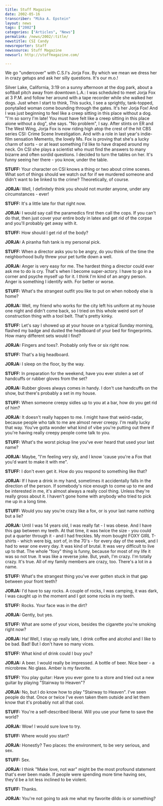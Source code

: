 ```yaml
---
title: Stuff Magazine
date: 2002-05-16
transcriber: "Mika A. Epstein"
layout: news
tags: ["2002"]
categories: ["Articles", "News"]
permalink: /news/2002/:title/
newstitle: CSI Candy
newsreporter: Staff
newssource: Stuff Magazine
newsurl: http://stuffmagazine.com/

---
```

We go "undercover" with C.S.I's Jorja Fox. By which we mean we dress her in crazy getups and ask her silly questions. It's our m.o.!

Silver Lake, California, 3:19 on a sunny afternoon at the dog park, about a softball pitch away from downtown L.A.: I was scheduled to meet Jorja Fox at 3 P.M. and follow her around with a tape recorder while she walked her dogs. Just when I start to think, This sucks, I see a sprightly, tank-topped, ponytailed woman come bounding through the gates. It's her Jorja Fox! And I was just beginning to feel like a creep sitting in this place without a dog. "I'm so sorry I'm late! You must have felt like a creep sitting in this place alone without a dog", she says. "No problem", I say. After stints on ER and The West Wing, Jorja Fox is now riding high atop the crest of the hit CBS series CSI: Crime Scene Investigation. And with a role in last year's indie-film sensation Memento, the lovely Ms. Fox is proving that she's a lucky charm of sorts - or at least something I'd like to have draped around my neck. On CSI she plays a scientist who must find the answers to many bizarre and often sordid questions. I decided to turn the tables on her. It's funny seeing her there - you know, under the table.

**STUFF:** Your character on CSI knows a thing or two about crime scenes. What sort of things should we watch out for if we murdered someone and didn't want to be linked to the crime? Theoretically, of course.

**JORJA:** Well, I definitely think you should not murder anyone, under any circumstances - ever!

**STUFF:** It's a little late for that right now.

**JORJA:** I would say call the paramedics first then call the cops. If you can't do that, then just cover your entire body in latex and get rid of the corpse and you'll probably get away with it.

**STUFF:** How should I get rid of the body?

**JORJA:** A piranha fish tank is my personal pick.

**STUFF:** When a director asks you to be angry, do you think of the time the neighborhood bully threw your pet turtle down a well.

**JORJA:** Anger is very easy for me. The hardest thing a director could ever ask me to do is cry. That's when I become super-actory. I have to go in a corner and psyche myself up for it. I think I'm kind of an angry person. Anger is something I identify with. For better or worse.

**STUFF:** What's the strangest outfit you like to put on when nobody else is home?

**JORJA:** Well, my friend who works for the city left his uniform at my house one night and didn't come back, so I tried on this whole weird sort of construction thing with a tool belt. That's pretty kinky.

**STUFF:** Let's say I showed up at your house on a typical Sunday morning, flashed my badge and dusted the headboard of your bed for fingerprints. How many different sets would I find?

**JORJA:** Fingers and toes?. Probably only five or six right now.

**STUFF:** That's a big headboard.

**JORJA:** I sleep on the floor, by the way.

**STUFF:** In preparation for the weekend, have you ever stolen a set of handcuffs or rubber gloves from the set?

**JORJA:** Rubber gloves always comes in handy. I don't use handcuffs on the show, but there's probably a set in my house.

**STUFF:** When someone creepy sidles up to you at a bar, how do you get rid of him?

**JORJA:** It doesn't really happen to me. I might have that weird-radar, because people who talk to me are almost never creepy. I'm really lucky that way. You've gotta wonder what kind of vibe you're putting out there if you're having really creepy people come talk to you.

**STUFF:** What's the worst pickup line you've ever heard that used your last name?

**JORJA:** Maybe, "I'm feeling very sly, and I know 'cause you're a Fox that you'd want to make it with me".

**STUFF:** I don't even get it. How do you respond to something like that?

**JORJA:** If I have a drink in my hand, sometimes it accidentally falls in the direction of the person. If somebody's nice enough to come up to me and be interested in me, it's almost always a really cool thing. Unless they're really gross about it. I haven't gone home with anybody who tried to pick me up in a long time.

**STUFF:** Would you say you're crazy like a fox, or is your last name nothing but a lie?

**JORJA:** Until I was 14 years old, I was really fat - I was obese. And I have this gap between my teeth. At that time, it was twice the size - you could put a quarter through it - and I had freckles. My mom bought FOXY GIRL T-shirts - which were big, sort of, in the 70's - for every day of the week, and I had to wear one every day. It was kind of brutal. It was very difficult to live up to that. The whole "foxy" thing is funny, because for most of my life it was so not true. It was like a reverse joke. But, yeah, I'm crazy. I'm totally crazy. It's true. All of my family members are crazy, too. There's a lot in a name.

**STUFF:** What's the strangest thing you've ever gotten stuck in that gap between your front teeth?

**JORJA:** I'd have to say rocks. A couple of rocks, I was camping, it was dark, I was caught up in the moment and I got some rocks in my teeth.

**STUFF:** Rocks. Your face was in the dirt?

**JORJA:** Gently, but yes.

**STUFF:** What are some of your vices, besides the cigarette you're smoking right now?

**JORJA:** Ha! Well, I stay up really late, I drink coffee and alcohol and I like to be bad. Bad! But I don't have so many vices.

**STUFF:** What kind of drink could I buy you?

**JORJA:** A beer. I would really be impressed. A bottle of beer. Nice beer - a microbrew. No glass. Amber is my favorite.

**STUFF:** You play guitar: Have you ever gone to a store and tried out a new guitar by playing "Stairway to Heaven"?

**JORJA:** No, but I do know how to play "Stairway to Heaven". I've seen people do that. Once or twice I've even taken them outside and let them know that it's probably not all that cool.

**STUFF:** You're a self-described liberal. Will you use your fame to save the world?

**JORJA:** Wow! I would sure love to try.

**STUFF:** Where would you start?

**JORJA:** Honestly? Two places: the environment, to be very serious, and sex.

**STUFF:** Sex.

**JORJA:** I think "Make love, not war" might be the most profound statement that's ever been made. If people were spending more time having sex, they'd be a lot less inclined to be violent.

**STUFF:** Thanks.

**JORJA:** You're not going to ask me what my favorite dildo is or something?
